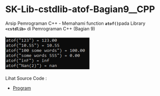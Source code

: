 # SK-Lib-cstdlib-atof-Bagian9__CPP
Arsip Pemrograman C++ - Memahami function <code><b>atof()</b></code>pada Library <code><b>&lt;cstdlib></b></code> di Pemrograman C++ (Bagian 9)<br><br>
<img src="https://github.com/RizkyKhapidsyah/SK-Lib-cstdlib-atof-Bagian9__CPP/blob/master/SK-Lib-cstdlib-atof-Bagian9__CPP/x64/result/001.PNG"><br><br>
Lihat Source Code : <br>
- <a href="https://github.com/RizkyKhapidsyah/SK-Lib-cstdlib-atof-Bagian9__CPP/blob/master/SK-Lib-cstdlib-atof-Bagian9__CPP/Source.cpp">Program</a>
